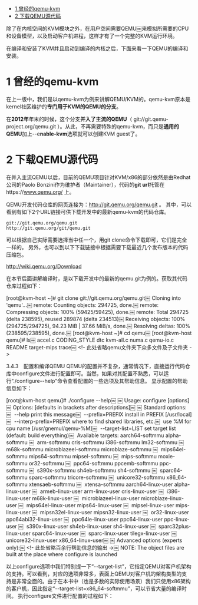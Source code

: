 
<!-- @import "[TOC]" {cmd="toc" depthFrom=1 depthTo=6 orderedList=false} -->

<!-- code_chunk_output -->

* [1 曾经的qemu\-kvm](#1-曾经的qemu-kvm)
* [2 下载QEMU源代码](#2-下载qemu源代码)

<!-- /code_chunk_output -->

除了在内核空间的KVM模块之外，在用户空间需要QEMU￼来模拟所需要的CPU和设备模型，以及启动客户机进程，这样才有了一个完整的KVM运行环境。

在编译和安装了KVM并且启动到编译的内核之后，下面来看一下QEMU的编译和安装。

# 1 曾经的qemu\-kvm

在上一版中，我们是以qemu\-kvm为例来讲解QEMU/KVM的。qemu-kvm原本是kernel社区维护的**专门用于KVM的QEMU的分支**。

在**2012年**年末的时候，这个分支**并入了主流的QEMU**（ git://git.qemu-project.org/qemu.git ）。从此，不再需要特殊的qemu-kvm，而只是**通用的QEMU**加上\-\-e**nable\-kvm**选项就可以创建KVM guest了。

# 2 下载QEMU源代码

在并入主流QEMU以后，目前的QEMU项目针对KVM/x86的部分依然是由Redhat公司的Paolo Bonzini作为维护者（Maintainer），代码的**git url**托管在https://www.qemu.org/ 上。

QEMU开发代码仓库的网页连接为：http://git.qemu.org/qemu.git 。
其中，可以看到有如下2个URL链接可供下载开发中的最新qemu-kvm的代码仓库。

```
git://git.qemu.org/qemu.git￼
http://git.qemu.org/git/qemu.git
```

可以根据自己实际需要选择当中任一个，用git clone命令下载即可，它们是完全一样的。
另外，也可以到以下下载链接中根据需要下载最近几个发布版本的代码压缩包。

http://wiki.qemu.org/Download

在本节后面讲解编译时，是以下载开发中的最新的qemu.git为例的。获取其代码仓库过程如下：

[root@kvm-host ~]# git clone git://git.qemu.org/qemu.git￼ Cloning into 'qemu'...￼ remote: Counting objects: 294725, done.￼ remote: Compressing objects: 100% (59425/59425), done.￼ remote: Total 294725 (delta 238595), reused 289874 (delta 234513)￼ Receiving objects: 100% (294725/294725), 94.23 MiB | 37.66 MiB/s, done.￼ Resolving deltas: 100% (238595/238595), done.￼ [root@kvm-host ~]# cd qemu￼ [root@kvm-host qemu]# ls￼ accel.c   CODING_STYLE   dtc   kvm-all.c   numa.c   qemu-io.c    README     target-mips             trace￼ <!- 此处省略qemu文件夹下众多文件及子文件夹 ->

3.4.3　配置和编译QEMU
QEMU的配置并不复杂，通常情况下，直接运行代码仓库中configure文件进行配置即可。当然，如果对其配置不熟悉，可以运行“./configure--help”命令查看配置的一些选项及其帮助信息。
显示配置的帮助信息如下：

[root@kvm-host qemu]# ./configure --help￼ ￼ Usage: configure [options]￼ Options: [defaults in brackets after descriptions]￼ ￼ Standard options:￼     --help                  print this message￼     --prefix=PREFIX         install in PREFIX [/usr/local]￼     --interp-prefix=PREFIX  where to find shared libraries, etc.￼                             use %M for cpu name [/usr/gnemul/qemu-%M]￼     --target-list=LIST      set target list (default: build everything)￼                             Available targets: aarch64-softmmu alpha-softmmu ￼                             arm-softmmu cris-softmmu i386-softmmu lm32-softmmu ￼                             m68k-softmmu microblazeel-softmmu microblaze-softmmu ￼                             mips64el-softmmu mips64-softmmu mipsel-softmmu ￼                             mips-softmmu moxie-softmmu or32-softmmu ￼                             ppc64-softmmu ppcemb-softmmu ppc-softmmu ￼                             s390x-softmmu sh4eb-softmmu sh4-softmmu ￼                             sparc64-softmmu sparc-softmmu tricore-softmmu ￼                             unicore32-softmmu x86_64-softmmu xtensaeb-softmmu ￼                             xtensa-softmmu aarch64-linux-user alpha-linux-user ￼                             armeb-linux-user arm-linux-user cris-linux-user ￼                             i386-linux-user m68k-linux-user ￼                             microblazeel-linux-user microblaze-linux-user ￼                             mips64el-linux-user mips64-linux-user ￼                             mipsel-linux-user mips-linux-user ￼                             mipsn32el-linux-user mipsn32-linux-user ￼                             or32-linux-user ppc64abi32-linux-user ￼                             ppc64le-linux-user ppc64-linux-user ppc-linux-user ￼                             s390x-linux-user sh4eb-linux-user sh4-linux-user ￼                             sparc32plus-linux-user sparc64-linux-user ￼                             sparc-linux-user tilegx-linux-user ￼                             unicore32-linux-user x86_64-linux-user￼ ￼ Advanced options (experts only):￼ <!- 此处省略百余行帮助信息的输出 ->￼ NOTE: The object files are built at the place where configure is launched

以上configure选项中我们特别提一下“--target-list”，它指定QEMU对客户机架构的支持。可以看到，对应的选项非常多，表面上QEMU对客户机的架构类型的支持是非常全面的。由于在本书中（也是多数的实际使用场景）我们只使用x86架构的客户机，因此指定“--target-list=x86_64-softmmu”，可以节省大量的编译时间。
执行configure文件进行配置的过程如下：